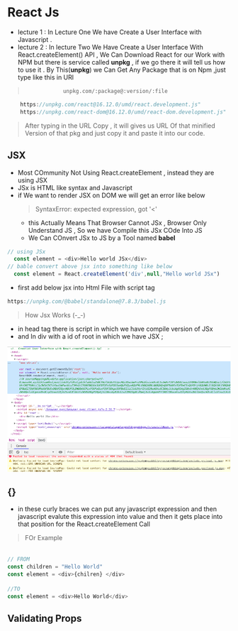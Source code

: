 # React Js 

* lecture 1 : In Lecture One We have Create a User Interface with Javascript .
* lecture 2 : In lecture Two We Have Create a User Interface With React.createElement() API , We Can Download React for our Work with NPM but there is service called __unpkg__  , if we go there it will tell us how to use it . By This(__unpkg__) we Can Get Any Package that is on Npm ,just type like this in URl 

>                 unpkg.com/:package@:version/:file

```javascript
    https://unpkg.com/react@16.12.0/umd/react.development.js"
    https://unpkg.com/react-dom@16.12.0/umd/react-dom.development.js"
```
> After typing in the URL Copy , it will gives us URL Of that minified Version of that pkg and just copy it and paste it into our code.

## JSX

* Most COmmunity Not Using React.createElement , instead they are using JSX 
* JSx is HTML like syntax and Javascript
* if We want to render JSX on DOM we will get an error like below
  > SyntaxError: expected expression, got '<'
  * this Actually Means That Browser Cannot JSx , Browser Only Understand JS , So we have Compile this JSx COde Into JS 
  * We Can COnvert JSx to JS by a Tool named __babel__ 

```javascript 
// using JSx
  const element = <div>Hello world JSx</div>
// bable convert above jsx into something like below
  const element = React.createElement('div',null,"Hello world JSx")
```

* first add below jsx into Html File with script tag
```javascript
https://unpkg.com/@babel/standalone@7.8.3/babel.js
```

> How Jsx Works (-_-)

* in head tag there is script in which we have compile version of JSx
* and In div with a id of root in which we have JSX ;

![](./my-learning/jsxtojs.png)

## {} 
* in these curly braces we can put any javascript expression and then javascript evalute this expression into value and then it gets place into that position for the React.createElement Call 

> FOr Example 
```javascript

// FROM
const children = "Hello World"
const element = <div>{chilren} </div>

//TO
const element = <div>Hello World</div>

```

## Validating Props 
